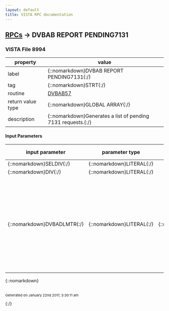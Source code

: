 ```yaml
---
layout: default
title: VISTA RPC documentation
---
```




## [RPCs](TableOfContent.md) &#8594; DVBAB REPORT PENDING7131 



### VISTA File 8994 


 property | value 
--- | --- 
 label | {::nomarkdown}DVBAB REPORT PENDING7131{:/}
 tag | {::nomarkdown}STRT{:/}
 routine | [DVBAB57](http://code.osehra.org/dox/Routine_DVBAB57_source.html)
 return value type | {::nomarkdown}GLOBAL ARRAY{:/}
 description | {::nomarkdown}Generates a list of pending 7131 requests.{:/}

#### Input Parameters

| input parameter | parameter type | maximum data length | required | description | 
| --- | --- | --- | --- | --- | 
| {::nomarkdown}SELDIV{:/} | {::nomarkdown}LITERAL{:/} |  | {::nomarkdown}true{:/} |  | 
| {::nomarkdown}DIV{:/} | {::nomarkdown}LITERAL{:/} |  | {::nomarkdown}true{:/} |  | 
| {::nomarkdown}DVBADLMTR{:/} | {::nomarkdown}LITERAL{:/} | {::nomarkdown}1{:/} | {::nomarkdown}true{:/} | {::nomarkdown}This parameter is used to indicate whether the report will create a plain text format or a comma delimited output format. DVBADLMTR=0 means report will be in plain text and DVBADLMTR=1 means create output in comma delimited format.{:/} | 

{::nomarkdown} <br/><br/><p style="font-size: 11px">Generated on January 22nd 2017, 3:30:11 am</p>{:/}